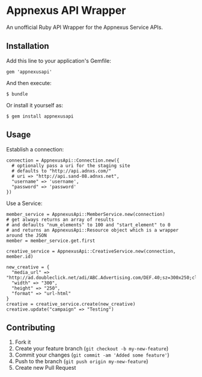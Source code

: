# Appnexus API Wrapper

An unofficial Ruby API Wrapper for the Appnexus Service APIs.

## Installation

Add this line to your application's Gemfile:

    gem 'appnexusapi'

And then execute:

    $ bundle

Or install it yourself as:

    $ gem install appnexusapi

## Usage

Establish a connection:

    connection = AppnexusApi::Connection.new({
      # optionally pass a uri for the staging site
      # defaults to "http://api.adnxs.com/"
      # uri => "http://api.sand-08.adnxs.net",
      "username" => 'username',
      "password" => 'password'
    })

Use a Service:

    member_service = AppnexusApi::MemberService.new(connection)
    # get always returns an array of results
    # and defaults "num_elements" to 100 and "start_element" to 0
    # and returns an AppnexusApi::Resource object which is a wrapper around the JSON
    member = member_service.get.first

    creative_service = AppnexusApi::CreativeService.new(connection, member.id)

    new_creative = {
      "media_url" => "http://ad.doubleclick.net/adi/ABC.Advertising.com/DEF.40;sz=300x250;click0=",
      "width" => "300",
      "height" => "250",
      "format" => "url-html"
    }
    creative = creative_service.create(new_creative)
    creative.update("campaign" => "Testing")

## Contributing

1. Fork it
2. Create your feature branch (`git checkout -b my-new-feature`)
3. Commit your changes (`git commit -am 'Added some feature'`)
4. Push to the branch (`git push origin my-new-feature`)
5. Create new Pull Request
